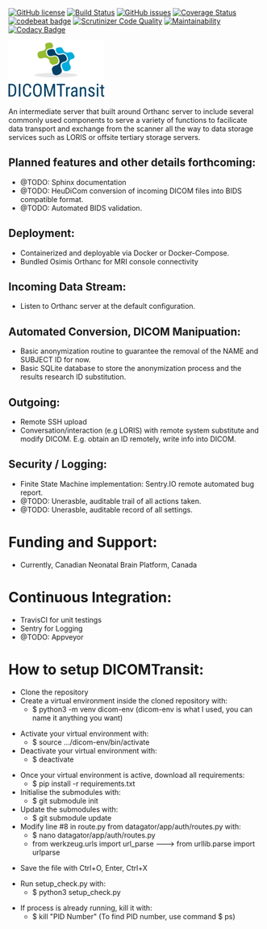 [![GitHub license](https://img.shields.io/github/license/CNBP/DICOMTransit.svg)](https://github.com/CNBP/DICOMTransit/blob/master/LICENSE) [![Build Status](https://travis-ci.com/CNBP/DICOMTransit.svg?branch=master)](https://travis-ci.com/CNBP/DICOMTransit) [![GitHub issues](https://img.shields.io/github/issues/CNBP/DICOMTransit.svg)](https://github.com/CNBP/DICOMTransit/issues) [![Coverage Status](https://coveralls.io/repos/github/CNBP/DICOMTransit/badge.svg?branch=DICOMAnonimization)](https://coveralls.io/github/CNBP/DICOMTransit?branch=DICOMAnonimization) [![codebeat badge](https://codebeat.co/badges/77d7fbdb-2823-49f2-a311-2eea70d4eb28)](https://codebeat.co/projects/github-com-cnbp-dicomtransit-master) [![Scrutinizer Code Quality](https://scrutinizer-ci.com/g/CNBP/DICOMTransit/badges/quality-score.png?b=master)](https://scrutinizer-ci.com/g/CNBP/DICOMTransit/?branch=master) [![Maintainability](https://api.codeclimate.com/v1/badges/36f48abc2a8c3802914a/maintainability)](https://codeclimate.com/github/CNBP/DICOMTransit/maintainability) [![Codacy Badge](https://api.codacy.com/project/badge/Grade/03a4b7ba72c54989ad8f063693184c04)](https://www.codacy.com/app/dyt811/DICOMTransit?utm_source=github.com&amp;utm_medium=referral&amp;utm_content=CNBP/DICOMTransit&amp;utm_campaign=Badge_Grade) 

![DICOMTranist Logo](https://github.com/CNBP/DICOMTransit/blob/master/logo.png)

An intermediate server that built around Orthanc server to include several commonly used components to serve a variety of functions to facilicate data transport and exchange from the scanner all the way to data storage services such as LORIS or offsite tertiary storage servers. 


## Planned features and other details forthcoming:
- @TODO: Sphinx documentation
- @TODO: HeuDiCom conversion of incoming DICOM files into BIDS compatible format.
- @TODO: Automated BIDS validation. 

## Deployment: 
- Containerized and deployable via Docker or Docker-Compose.
- Bundled Osimis Orthanc for MRI console connectivity

## Incoming Data Stream:
- Listen to Orthanc server at the default configuration.  

## Automated Conversion, DICOM Manipuation:
- Basic anonymization routine to guarantee the removal of the NAME and SUBJECT ID for now. 
- Basic SQLite database to store the anonymization process and the results research ID substitution. 

## Outgoing:
- Remote SSH upload
- Conversation/interaction (e.g LORIS) with remote system substitute and modify DICOM. E.g. obtain an ID remotely, write info into DICOM. 

## Security / Logging:
- Finite State Machine implementation: Sentry.IO remote automated bug report. 
- @TODO: Unerasble, auditable trail of all actions taken.
- @TODO: Unerasble, auditable record of all settings.

# Funding and Support:
* Currently, Canadian Neonatal Brain Platform, Canada

# Continuous Integration:
- TravisCI for unit testings
- Sentry for Logging
- @TODO: Appveyor

# How to setup DICOMTransit:
- Clone the repository
- Create a virtual environment inside the cloned repository with:
	- $ python3 -m venv dicom-env (dicom-env is what I used, you can name it anything you want)
+ Activate your virtual environment with:	
	- $ source .../dicom-env/bin/activate
+ Deactivate your virtual environment with:
	- $ deactivate
- Once your virtual environment is active, download all requirements:
	- $ pip install -r requirements.txt 	
- Initialise the submodules with:
	- $ git submodule init
- Update the submodules with:
	- $ git submodule update
- Modify line #8 in route.py from datagator/app/auth/routes.py with:
  - $ nano datagator/app/auth/routes.py
  - from werkzeug.urls import url_parse ---> from urllib.parse import urlparse
+ Save the file with Ctrl+O, Enter, Ctrl+X
- Run setup_check.py with:
	- $ python3 setup_check.py
+ If process is already running, kill it with:
	- $ kill "PID Number" (To find PID number, use command $ ps)
